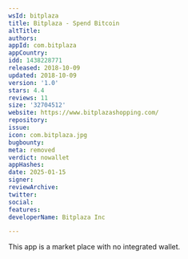 ```yaml
---
wsId: bitplaza
title: Bitplaza - Spend Bitcoin
altTitle: 
authors: 
appId: com.bitplaza
appCountry: 
idd: 1438228771
released: 2018-10-09
updated: 2018-10-09
version: '1.0'
stars: 4.4
reviews: 11
size: '32704512'
website: https://www.bitplazashopping.com/
repository: 
issue: 
icon: com.bitplaza.jpg
bugbounty: 
meta: removed
verdict: nowallet
appHashes: 
date: 2025-01-15
signer: 
reviewArchive: 
twitter: 
social: 
features: 
developerName: Bitplaza Inc

---
```


This app is a market place with no integrated wallet.

